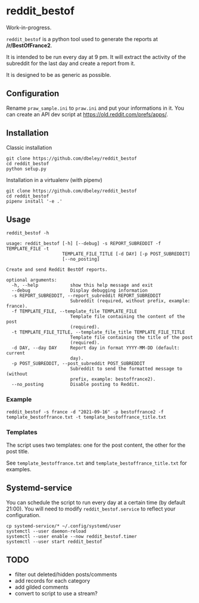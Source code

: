 # reddit_bestof

Work-in-progress.

`reddit_bestof` is a python tool used to generate the reports at **/r/BestOfFrance2**.

It is intended to be run every day at 9 pm. It will extract the activity of the subreddit for the last day and create a report from it.

It is designed to be as generic as possible.

## Configuration

Rename `praw_sample.ini` to `praw.ini` and put your informations in it. You can create an API dev script at https://old.reddit.com/prefs/apps/.

## Installation

Classic installation
```
git clone https://github.com/dbeley/reddit_bestof
cd reddit_bestof
python setup.py
```

Installation in a virtualenv (with pipenv)
```
git clone https://github.com/dbeley/reddit_bestof
cd reddit_bestof
pipenv install '-e .'
```

## Usage

```
reddit_bestof -h
```

```
usage: reddit_bestof [-h] [--debug] -s REPORT_SUBREDDIT -f TEMPLATE_FILE -t
                     TEMPLATE_FILE_TITLE [-d DAY] [-p POST_SUBREDDIT]
                     [--no_posting]

Create and send Reddit BestOf reports.

optional arguments:
  -h, --help            show this help message and exit
  --debug               Display debugging information
  -s REPORT_SUBREDDIT, --report_subreddit REPORT_SUBREDDIT
                        Subreddit (required, without prefix, example: france).
  -f TEMPLATE_FILE, --template_file TEMPLATE_FILE
                        Template file containing the content of the post
                        (required).
  -t TEMPLATE_FILE_TITLE, --template_file_title TEMPLATE_FILE_TITLE
                        Template file containing the title of the post
                        (required).
  -d DAY, --day DAY     Report day in format YYYY-MM-DD (default: current
                        day).
  -p POST_SUBREDDIT, --post_subreddit POST_SUBREDDIT
                        Subreddit to send the formatted message to (without
                        prefix, example: bestoffrance2).
  --no_posting          Disable posting to Reddit.
```

### Example

```
reddit_bestof -s france -d "2021-09-16" -p bestoffrance2 -f template_bestoffrance.txt -t template_bestoffrance_title.txt
```

### Templates

The script uses two templates: one for the post content, the other for the post title.

See `template_bestoffrance.txt` and `template_bestoffrance_title.txt` for examples.

## Systemd-service

You can schedule the script to run every day at a certain time (by default 21:00). You will need to modify `reddit_bestof.service` to reflect your configuration.

```
cp systemd-service/* ~/.config/systemd/user
systemctl --user daemon-reload
systemctl --user enable --now reddit_bestof.timer
systemctl --user start reddit_bestof
```

## TODO

- filter out deleted/hidden posts/comments
- add records for each category
- add gilded comments
- convert to script to use a stream?
